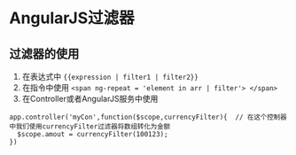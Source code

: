 # AngularJS过滤器
## 过滤器的使用
1. 在表达式中 `{{expression | filter1 | filter2}}`
2. 在指令中使用 `<span ng-repeat = 'element in arr | filter'> </span>`
3. 在Controller或者AngularJS服务中使用
```
app.controller('myCon',function($scope,currencyFilter){  // 在这个控制器中我们使用currencyFilter过滤器将数组转化为金额
  $scope.amout = currencyFilter(100123); 
})
```
